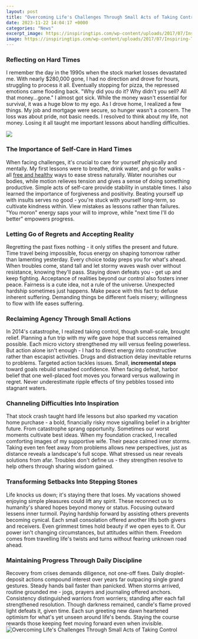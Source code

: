 ```yaml
---
layout: post
title: "Overcoming Life's Challenges Through Small Acts of Taking Control"
date: 2023-11-22 14:04:17 +0000
categories: "News"
excerpt_image: https://inspiringtips.com/wp-content/uploads/2017/07/Inspiring-Tips-to-Overcome-Life-Challenges-1200-1.jpg
image: https://inspiringtips.com/wp-content/uploads/2017/07/Inspiring-Tips-to-Overcome-Life-Challenges-1200-1.jpg
---
```


### Reflecting on Hard Times 
I remember the day in the 1990s when the stock market losses devastated me. With nearly $280,000 gone, I had no direction and drove for hours, struggling to process it all. Eventually stopping for pizza, the repressed emotions came flooding back. "Why did you do it? Why didn't you sell? All that money...gone." I almost got sick. While the money wasn't essential for survival, it was a huge blow to my ego. 
As I drove home, I realized a few things. My job and mortgage were secure, so hunger wasn't a concern. The loss was about pride, not basic needs. I resolved to think about my life, not money. Losing it all taught me important lessons about handling difficulties.

![](https://www.bemoreawesome.com/wp-content/uploads/2017/03/challenges.jpg)
### The Importance of Self-Care in Hard Times
When facing challenges, it's crucial to care for yourself physically and mentally. My first lessons were to breathe, drink water, and go for walks - all [free and healthy](https://store.fi.io.vn/womens-crazy-havanese-lady-dog-lover-v-neck-t-shirt/men&) ways to ease stress naturally. Water nourishes our bodies, while motion relieves tension and gives a sense of doing something productive. Simple acts of self-care provide stability in unstable times. 
I also learned the importance of forgiveness and positivity. Beating yourself up with insults serves no good - you're stuck with yourself long-term, so cultivate kindness within. View mistakes as lessons rather than failures. "You moron" energy saps your will to improve, while "next time I'll do better" empowers progress.
### Letting Go of Regrets and Accepting Reality
Regretting the past fixes nothing - it only stifles the present and future. Time travel being impossible, focus energy on shaping tomorrow rather than lamenting yesterday. Every choice today preps you for what's ahead. When troubles come, stand tall and let stormy waves wash over without resistance, knowing they'll pass. Staying down defeats you - get up and keep fighting. 
Acceptance of realities beyond our control also fosters inner peace. Fairness is a cute idea, not a rule of the universe. Unexpected hardship sometimes just happens. Make peace with this fact to defuse inherent suffering. Demanding things be different fuels misery; willingness to flow with life eases suffering.
### Reclaiming Agency Through Small Actions  
In 2014's catastrophe, I realized taking control, though small-scale, brought relief. Planning a fun trip with my wife gave hope that success remained possible. Each micro victory strengthened my will versus feeling powerless. But action alone isn't enough - I had to direct energy into constructive rather than escapist activities. Drugs and distraction delay inevitable returns to problems. Targeted action tackles issues.
Small, **incremental steps** toward goals rebuild smashed confidence. When facing defeat, harbor belief that one well-placed foot moves you forward versus wallowing in regret. Never underestimate ripple effects of tiny pebbles tossed into stagnant waters.
### Channeling Difficulties Into Inspiration
That stock crash taught hard life lessons but also sparked my vacation home purchase - a bold, financially risky move signalling belief in a brighter future. From catastrophe sprang opportunity. Sometimes our worst moments cultivate best ideas. 
When my foundation cracked, I recalled comforting images of my supportive wife. Their peace calmed inner storms. Taking even ten feet away from problems allows new perspectives, just as distance reveals a landscape's full scope. What stressed us near reveals solutions from afar. Troubles don't define us - they strengthen resolve to help others through sharing wisdom gained.
### Transforming Setbacks Into Stepping Stones 
Life knocks us down; it's staying there that loses. My vacations showed enjoying simple pleasures could lift any spirit. These reconnect us to humanity's shared hopes beyond money or status. Focusing outward lessens inner turmoil.
Paying hardship forward by assisting others prevents becoming cynical. Each small consolation offered another lifts both givers and receivers. Even grimmest times hold beauty if we open eyes to it. Our power isn't changing circumstances, but attitudes within them. Freedom comes from travelling life's twists and turns without fearing unknown road ahead.
### Maintaining Progress Through Daily Discipline
Recovery from crises demands diligence, not one-off fixes. Daily droplet- deposit actions compound interest over years far outpacing single grand gestures. Steady hands bail faster than panicked. When storms arrived, routine grounded me - jogs, prayers and journaling offered anchors. Consistency distinguished warriors from worriers; standing after each fall strengthened resolution. Though darkness remained, candle's flame proved light defeats it, given time. Each sun greeting new dawn heartened optimism for what's yet unseen around life's bends. Staying the course rewards those keeping feet moving forward even when invisible.
![Overcoming Life's Challenges Through Small Acts of Taking Control](https://inspiringtips.com/wp-content/uploads/2017/07/Inspiring-Tips-to-Overcome-Life-Challenges-1200-1.jpg)